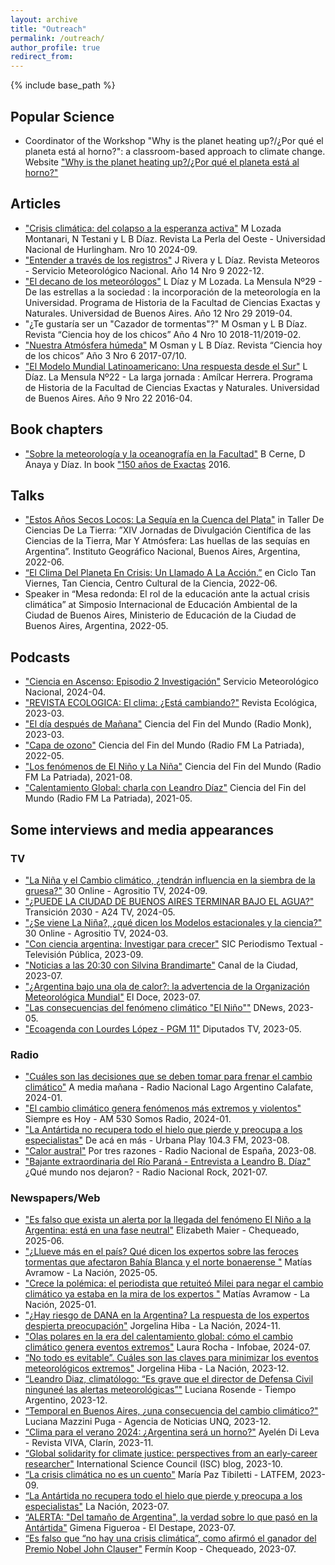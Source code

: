 ```yaml
---
layout: archive
title: "Outreach"
permalink: /outreach/
author_profile: true
redirect_from:
---
```


{% include base_path %}

## Popular Science

* Coordinator of the Workshop "Why is the planet heating up?/¿Por qué el planeta está al horno?": a classroom-based approach to climate change.
Website ["Why is the planet heating up?/¿Por qué el planeta está al horno?"](https://porqueelplanetaestaalhorno.weebly.com/)

## Articles

* ["Crisis climática: del colapso a la esperanza activa"](https://unahur.edu.ar/wp-content/uploads/2024/09/LPO10-2024.pdf) M Lozada Montanari, N Testani y L B Díaz. Revista La Perla del Oeste - Universidad Nacional de Hurlingham. Nro 10 2024-09.
* ["Entender a través de los registros"](https://www.smn.gob.ar/revista-meteoros/entender-trav%C3%A9s-de-los-registros) J Rivera y L Díaz. Revista Meteoros - Servicio Meteorológico Nacional. Año 14 Nro 9 2022-12.
* ["El decano de los meteorólogos"](https://bibliotecadigital.exactas.uba.ar/collection/mensula/document/mensula_n029) L Díaz y M Lozada. La Mensula Nº29 - De las estrellas a la sociedad : la incorporación de la meteorología en la Universidad.  Programa de Historia de la Facultad de Ciencias Exactas y Naturales. Universidad de Buenos Aires. Año 12 Nro 29 2019-04.
* "¿Te gustaría ser un "Cazador de tormentas"?" M Osman y L B Díaz. Revista “Ciencia hoy de los chicos” Año 4 Nro 10 2018-11/2019-02.
* ["Nuestra Atmósfera húmeda"](https://fliphtml5.com/iwdnh/renc/basic) M Osman y L B Díaz. Revista “Ciencia hoy de los chicos” Año 3 Nro 6 2017-07/10.
* ["El Modelo Mundial Latinoamericano: Una respuesta desde el Sur"](https://bibliotecadigital.exactas.uba.ar/collection/mensula/document/mensula_n022) L Díaz. La Mensula Nº22 - La larga jornada : Amílcar Herrera.  Programa de Historia de la Facultad de Ciencias Exactas y Naturales. Universidad de Buenos Aires. Año 9 Nro 22 2016-04.

## Book chapters

* ["Sobre la meteorología y la oceanografía en la Facultad"](http://www.at.fcen.uba.ar/wp-content/uploads/2019/04/cap_50_a.pdf) B Cerne, D Anaya y Díaz. In book ["150 años de Exactas](https://www.eudeba.com.ar/Papel/9789502325682/150+a%C3%B1os+de+Exactas) 2016.

## Talks

* ["Estos Años Secos Locos: La Sequía en la Cuenca del Plata"](https://www.youtube.com/live/07-YavPEXj8?feature=shared) in Taller De Ciencias De La Tierra: ”XIV Jornadas de Divulgación Científica de las Ciencias de la Tierra, Mar Y Atmósfera: Las huellas de las sequías en Argentina”. Instituto Geográfico Nacional, Buenos Aires, Argentina, 2022-06.
* [“El Clima Del Planeta En Crisis: Un Llamado A La Acción.”](https://youtu.be/uEbo-57a22E?feature=shared) en Ciclo Tan Viernes, Tan Ciencia, Centro Cultural de la Ciencia, 2022-06.
* Speaker in “Mesa redonda: El rol de la educación ante la actual crisis climática” at Simposio Internacional de Educación Ambiental de la Ciudad de Buenos Aires, Ministerio de Educación de la Ciudad de Buenos Aires, Argentina, 2022-05.

## Podcasts

* ["Ciencia en Ascenso: Episodio 2 Investigación"](https://open.spotify.com/episode/6jUjRxgOo6CnKYqiBVpeg2?si=88308b9688614469) Servicio Meteorológico Nacional, 2024-04.
* ["REVISTA ECOLOGICA: El clima: ¿Está cambiando?"](https://open.spotify.com/episode/7Ca7VkZDlb4ccEGIiiMv8G) Revista Ecológica, 2023-03.
* ["El día después de Mañana"](https://open.spotify.com/episode/74TvT3715kDR0f18Xlpcbt?si=a5b573a3d5bd483c) Ciencia del Fin del Mundo (Radio Monk), 2023-03.
* ["Capa de ozono"](https://open.spotify.com/episode/7cejaJIQEP9sH7qK2f38JH?si=d7ef509b00094d5f) Ciencia del Fin del Mundo (Radio FM La Patriada), 2022-05.
* ["Los fenómenos de El Niño y La Niña"](https://open.spotify.com/episode/34qT2N1Rx3GQIn34wbs8qj?si=eb7b9cff74a4409a) Ciencia del Fin del Mundo (Radio FM La Patriada), 2021-08.
* ["Calentamiento Global: charla con Leandro Díaz"](https://open.spotify.com/episode/771R9iQiZkAvyqF5iBxQVH?si=jQmbDDznT36lITfLtozsQg) Ciencia del Fin del Mundo (Radio FM La Patriada), 2021-05.

## Some interviews and media appearances

### TV

* ["La Niña y el Cambio climático, ¿tendrán influencia en la siembra de la gruesa?"](https://www.agrositio.com.ar/canal-agrositio/30-online/237420-la-nina-y-el-cambio-climatico-tendran-influencia-en-la-siembra-de-la-gruesa-con-leandro-diaz-climatologo.html) 30 Online - Agrositio TV, 2024-09.
* ["¿PUEDE LA CIUDAD DE BUENOS AIRES TERMINAR BAJO EL AGUA?"](https://youtu.be/rubIo4YtxRM?feature=shared) Transición 2030 - A24 TV, 2024-05.
* ["¿Se viene La Niña?, ¿qué dicen los Modelos estacionales y la ciencia?"](https://www.agrositio.com.ar/canal-agrositio/30-online/234499-se-viene-la-nina-que-dicen-los-modelos-estacionales-y-la-ciencia-con-leandro-diaz-clima.html) 30 Online - Agrositio TV, 2024-03.
* ["Con ciencia argentina: Investigar para crecer"](https://youtu.be/v46EdF3_3Hc?feature=shared&t=2294) 
SIC Periodismo Textual - Televisión Pública, 2023-09.
* ["Noticias a las 20:30 con Silvina Brandimarte"](https://youtu.be/nouKBvZtJLE?feature=shared&t=2341) 
Canal de la Ciudad, 2023-07.
* ["¿Argentina bajo una ola de calor?: la advertencia de la Organización Meteorológica Mundial"](https://www.youtube.com/watch?v=DM-gn93n8oI&ab_channel=eldoce) El Doce, 2023-07.
* ["Las consecuencias del fenómeno climático "El Niño""](https://www.youtube.com/watch?v=TNEFSdAJtWE&list=PLfOtxizkSaokXaUK82zizq8M8m8FJkzfe&index=6&ab_channel=DNews) DNews, 2023-05.
* ["Ecoagenda con Lourdes López - PGM 11"](https://youtu.be/pp5yxUkCnLw?feature=shared&t=1082) 
Diputados TV, 2023-05.

### Radio
* ["Cuáles son las decisiones que se deben tomar para frenar el cambio climático"](https://admin.radionacional.com.ar/cuales-son-las-decisiones-que-se-deben-tomar-para-frenar-el-cambio-climatico/) A media mañana - Radio Nacional Lago Argentino Calafate, 2024-01.
* ["El cambio climático genera fenómenos más extremos y violentos"](https://radiocut.fm/audiocut/leandro-diaz-cambio-climatico-genera-fenomenos-mas-extremos-y-violentos/
) Siempre es Hoy - AM 530 Somos Radio, 2024-01.
* ["La Antártida no recupera todo el hielo que pierde y preocupa a los especialistas"](https://www.youtube.com/watch?v=s50N1qr4DiQ&list=PLfOtxizkSaokXaUK82zizq8M8m8FJkzfe&index=9&ab_channel=UrbanaPlay104.3FM) De acá en más - Urbana Play 104.3 FM, 2023-08.
* ["Calor austral"](https://www.rtve.es/play/audios/por-tres-razones/calor-austral-barrios-frescos-obesidad-gimnasia-cerebral/6951553/) Por tres razones - Radio Nacional de España, 2023-08.
* ["Bajante extraordinaria del Río Paraná - Entrevista a Leandro B. Díaz"](https://open.spotify.com/episode/7gfMMNiVMK1Qu2ux9kaxrQ?si=GaeJ9EV3Tc2bZAN2HO5l_A) ¿Qué mundo nos dejaron? - Radio Nacional Rock, 2021-07.

### Newspapers/Web

* ["Es falso que exista un alerta por la llegada del fenómeno El Niño a la Argentina: está en una fase neutral"](https://chequeado.com/ultimas-noticias/es-falso-que-exista-un-alerta-por-la-llegada-del-fenomeno-el-nino-a-la-argentina-esta-en-una-fase-neutral/) Elizabeth Maier - Chequeado, 2025-06.
* ["¿Llueve más en el país? Qué dicen los expertos sobre las feroces tormentas que afectaron Bahía Blanca y el norte bonaerense "](https://www.lanacion.com.ar/sociedad/llueve-mas-en-el-pais-que-dicen-los-expertos-sobre-las-feroces-tormentas-que-afectaron-bahia-blanca-nid20052025/) Matías Avramow - La Nación, 2025-05.
* ["Crece la polémica: el periodista que retuiteó Milei para negar el cambio climático ya estaba en la mira de los expertos "](https://www.lanacion.com.ar/sociedad/crece-la-polemica-el-periodista-que-retuiteo-milei-para-negar-el-cambio-climatico-ya-estaba-en-la-nid27012025/) Matías Avramow - La Nación, 2025-01.
* ["¿Hay riesgo de DANA en la Argentina? La respuesta de los expertos despierta preocupación"](https://www.lanacion.com.ar/sociedad/hay-riesgo-de-dana-en-la-argentina-la-respuesta-de-los-expertos-despierta-preocupacion-nid10112024/) Jorgelina Hiba - La Nación, 2024-11.
* ["Olas polares en la era del calentamiento global: cómo el cambio climático genera eventos extremos"](https://www.infobae.com/america/medio-ambiente/2024/07/15/olas-polares-en-la-era-del-calentamiento-global-como-el-cambio-climatico-genera-eventos-extremos/) Laura Rocha - Infobae, 2024-07.
* [“No todo es evitable”. Cuáles son las claves para minimizar los eventos meteorológicos extremos"](https://www.lanacion.com.ar/sociedad/no-todo-es-evitable-cuales-son-las-claves-para-minimizar-los-eventos-meteorologicos-extremos-nid23122023/) Jorgelina Hiba - La Nación, 2023-12.
* [“Leandro Diaz, climatólogo: “Es grave que el director de Defensa Civil ninguneé las alertas meteorológicas”"](https://www.tiempoar.com.ar/ta_article/leandro-diaz-climatologo-es-grave-que-el-director-de-defensa-civil-ningunee-las-alertas-meteorologicas/) Luciana Rosende - Tiempo Argentino, 2023-12.
* [“Temporal en Buenos Aires, ¿una consecuencia del cambio climático?"](https://agencia.unq.edu.ar/?p=17118) Luciana Mazzini Puga - Agencia de Noticias UNQ, 2023-12.
* [“Clima para el verano 2024: ¿Argentina será un horno?"](https://www.clarin.com/viva/clima-verano-2024-argentina-horno_0_BOtvXNmrmh.html) Ayelén Di Leva - Revista VIVA, Clarín, 2023-11.
* [“Global solidarity for climate justice: perspectives from an early-career researcher"](https://council.science/blog/global-solidarity-for-climate-justice/) International Science Council (ISC) blog, 2023-10.
* [“La crisis climática no es un cuento"](https://latfem.org/la-crisis-climatica-no-es-cuento/) María Paz Tibiletti - LATFEM, 2023-09.
* [“La Antártida no recupera todo el hielo que pierde y preocupa a los especialistas"](https://www.lanacion.com.ar/ciencia/desaparecio-de-la-antartida-un-pedazo-de-hielo-del-tamano-de-la-argentina-y-alertan-por-el-aumento-nid30072023/) La Nación, 2023-07.
* [“ALERTA: "Del tamaño de Argentina", la verdad sobre lo que pasó en la Antártida"](https://www.eldestapeweb.com/sociedad/cambio-climatico/alerta-la-antartida-perdio-una-argentina-de-tamano-y-revelaron-la-verdad-de-lo-que-paso-202373114460) Gimena Figueroa - El Destape, 2023-07.
* [“Es falso que “no hay una crisis climática”, como afirmó el ganador del Premio Nobel John Clauser"](https://chequeado.com/nota/es-falso-que-no-hay-una-crisis-climatica-como-afirmo-el-ganador-del-premio-nobel-john-clauser/) Fermín Koop - Chequeado, 2023-07.

